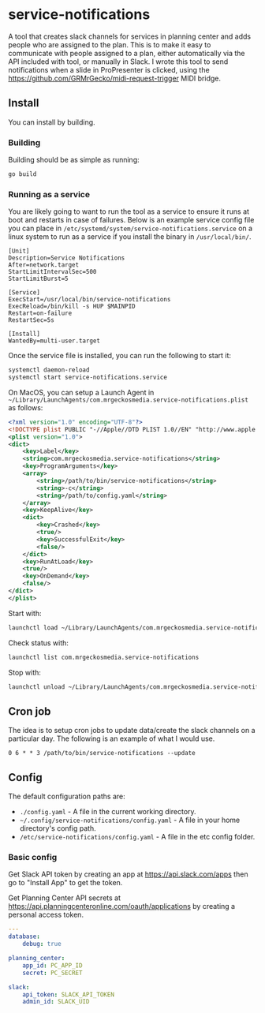 # service-notifications

A tool that creates slack channels for services in planning center and adds people who are assigned to the plan. This is to make it easy to communicate with people assigned to a plan, either automatically via the API included with tool, or manually in Slack. I wrote this tool to send notifications when a slide in ProPresenter is clicked, using the https://github.com/GRMrGecko/midi-request-trigger MIDI bridge.

## Install

You can install by building.

### Building

Building should be as simple as running:

```bash
go build
```

### Running as a service

You are likely going to want to run the tool as a service to ensure it runs at boot and restarts in case of failures. Below is an example service config file you can place in `/etc/systemd/system/service-notifications.service` on a linux system to run as a service if you install the binary in `/usr/local/bin/`.

```systemd
[Unit]
Description=Service Notifications
After=network.target
StartLimitIntervalSec=500
StartLimitBurst=5

[Service]
ExecStart=/usr/local/bin/service-notifications
ExecReload=/bin/kill -s HUP $MAINPID
Restart=on-failure
RestartSec=5s

[Install]
WantedBy=multi-user.target
```

Once the service file is installed, you can run the following to start it:

```bash
systemctl daemon-reload
systemctl start service-notifications.service
```

On MacOS, you can setup a Launch Agent in `~/Library/LaunchAgents/com.mrgeckosmedia.service-notifications.plist` as follows:

```xml
<?xml version="1.0" encoding="UTF-8"?>
<!DOCTYPE plist PUBLIC "-//Apple//DTD PLIST 1.0//EN" "http://www.apple.com/DTDs/PropertyList-1.0.dtd">
<plist version="1.0">
<dict>
	<key>Label</key>
	<string>com.mrgeckosmedia.service-notifications</string>
	<key>ProgramArguments</key>
	<array>
		<string>/path/to/bin/service-notifications</string>
        <string>-c</string>
        <string>/path/to/config.yaml</string>
	</array>
	<key>KeepAlive</key>
	<dict>
		<key>Crashed</key>
		<true/>
		<key>SuccessfulExit</key>
		<false/>
	</dict>
	<key>RunAtLoad</key>
	<true/>
    <key>OnDemand</key>
    <false/>
</dict>
</plist>

```

Start with:
```bash
launchctl load ~/Library/LaunchAgents/com.mrgeckosmedia.service-notifications.plist
```

Check status with:
```bash
launchctl list com.mrgeckosmedia.service-notifications
```

Stop with:
```bash
launchctl unload ~/Library/LaunchAgents/com.mrgeckosmedia.service-notifications.plist
```

## Cron job

The idea is to setup cron jobs to update data/create the slack channels on a particular day. The following is an example of what I would use.

```crontab
0 6 * * 3 /path/to/bin/service-notifications --update
```

## Config

The default configuration paths are:

- `./config.yaml` - A file in the current working directory.
- `~/.config/service-notifications/config.yaml` - A file in your home directory's config path.
- `/etc/service-notifications/config.yaml` - A file in the etc config folder.

### Basic config

Get Slack API token by creating an app at https://api.slack.com/apps then go to "Install App" to get the token.

Get Planning Center API secrets at https://api.planningcenteronline.com/oauth/applications by creating a personal access token.


```yaml
---
database:
    debug: true

planning_center:
    app_id: PC_APP_ID
    secret: PC_SECRET

slack:
    api_token: SLACK_API_TOKEN
    admin_id: SLACK_UID

```
